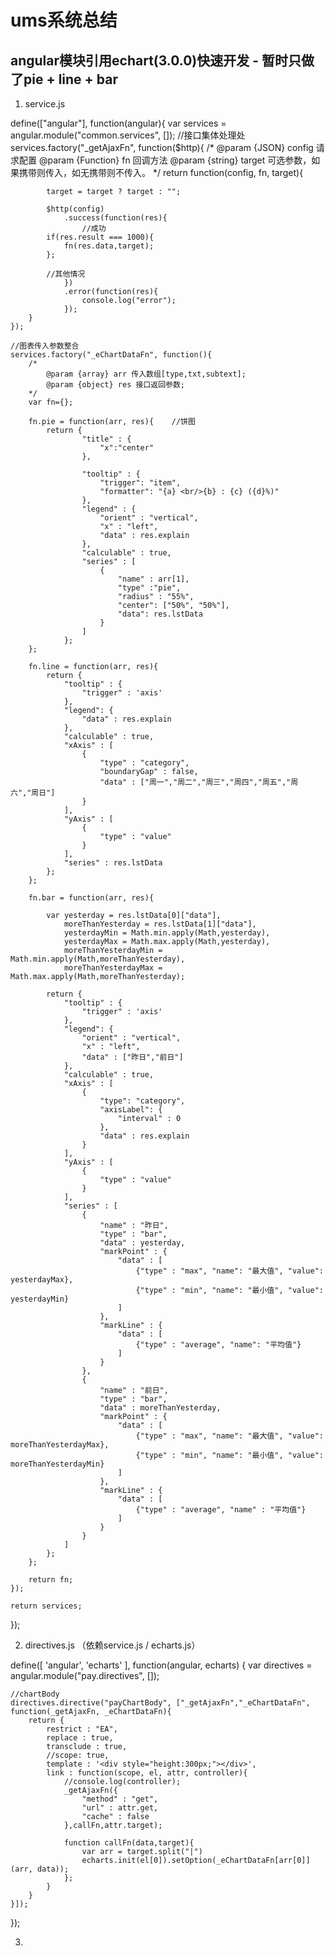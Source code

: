 # ums系统总结

## angular模块引用echart(3.0.0)快速开发 - 暂时只做了pie + line + bar

1. service.js

define(["angular"], function(angular){
	var services = angular.module("common.services", []);
	//接口集体处理处
	services.factory("_getAjaxFn", function($http){
		/*
			@param {JSON} config 请求配置
			@param {Function} fn 回调方法
			@param {string} target 可选参数，如果携带则传入，如无携带则不传入。
		*/
		return function(config, fn, target){

			target = target ? target : "";

			$http(config)
				.success(function(res){
					//成功
	        if(res.result === 1000){
	            fn(res.data,target);
	        };
	
	        //其他情况
				})
				.error(function(res){
					console.log("error");
				});
		}
	});

	//图表传入参数整合
	services.factory("_eChartDataFn", function(){
		/*
			@param {array} arr 传入数组[type,txt,subtext];
			@param {object} res 接口返回参数;
		*/	
		var fn={};

		fn.pie = function(arr, res){	//饼图
			return {
					"title" : {
			            "x":"center"
			        },

				    "tooltip" : {
				        "trigger": "item",
				        "formatter": "{a} <br/>{b} : {c} ({d}%)"
				    },
			        "legend" : {
			            "orient" : "vertical",
			            "x" : "left",
			            "data" : res.explain
			        },
			        "calculable" : true,
			        "series" : [
			            {
			                "name" : arr[1],
			                "type" :"pie",
			                "radius" : "55%",
			                "center": ["50%", "50%"],
			                "data": res.lstData
			            }
			        ]
				};
		};

		fn.line = function(arr, res){
			return {
				"tooltip" : {
			        "trigger" : 'axis'
			    },
		        "legend": {
		            "data" : res.explain
		        },
		        "calculable" : true,
		        "xAxis" : [
		            {
		                "type" : "category",
		                "boundaryGap" : false,
		                "data" : ["周一","周二","周三","周四","周五","周六","周日"]
		            }
		        ],
		        "yAxis" : [
		            {
		                "type" : "value"
		            }
		        ],
		        "series" : res.lstData
    		};
		};

		fn.bar = function(arr, res){

			var yesterday = res.lstData[0]["data"],
				moreThanYesterday = res.lstData[1]["data"],
				yesterdayMin = Math.min.apply(Math,yesterday),
				yesterdayMax = Math.max.apply(Math,yesterday),
				moreThanYesterdayMin = Math.min.apply(Math,moreThanYesterday),
				moreThanYesterdayMax = Math.max.apply(Math,moreThanYesterday);
				
			return {
				"tooltip" : {
			        "trigger" : 'axis'
			    },
		        "legend": {
		            "orient" : "vertical",
		            "x" : "left",
		            "data" : ["昨日","前日"]
		        },
		        "calculable" : true,
		        "xAxis" : [
		            {
		                "type": "category",
		                "axisLabel": {
                            "interval" : 0
                        },
		                "data" : res.explain
		            }
		        ],
		        "yAxis" : [
		            {
		                "type" : "value"
		            }
		        ],
		        "series" : [
		            {
		                "name" : "昨日",
		                "type" : "bar",
		                "data" : yesterday,
		                "markPoint" : {
		                    "data" : [
		                        {"type" : "max", "name": "最大值", "value": yesterdayMax},
		                        {"type" : "min", "name": "最小值", "value": yesterdayMin}
		                    ]
		                },
		                "markLine" : {
		                    "data" : [
		                        {"type" : "average", "name": "平均值"}
		                    ]
		                }
		            },
		            {
		                "name" : "前日",
		                "type" : "bar",
		                "data" : moreThanYesterday,
		                "markPoint" : {
		                    "data" : [
		                        {"type" : "max", "name": "最大值", "value": moreThanYesterdayMax},
		                        {"type" : "min", "name": "最小值", "value": moreThanYesterdayMin}
		                    ]
		                },
		                "markLine" : {
		                    "data" : [
		                        {"type" : "average", "name" : "平均值"}
		                    ]
		                }
		            }
		        ]
		    };
		};

		return fn;
	});

	return services;
});

2. directives.js （依赖service.js / echarts.js）

define([
    'angular',
    'echarts'
], function(angular, echarts) {
    var directives = angular.module("pay.directives", []);

    //chartBody
    directives.directive("payChartBody", ["_getAjaxFn","_eChartDataFn", function(_getAjaxFn, _eChartDataFn){
        return {
            restrict : "EA",
            replace : true,
            transclude : true,
            //scope: true,
            template : '<div style="height:300px;"></div>',
            link : function(scope, el, attr, controller){
                //console.log(controller);
                _getAjaxFn({
                    "method" : "get",
                    "url" : attr.get,
                    "cache" : false
                },callFn,attr.target);

                function callFn(data,target){
                    var arr = target.split("|")
                    echarts.init(el[0]).setOption(_eChartDataFn[arr[0]](arr, data));
                };
            }
        }
    }]);

});

3. 
